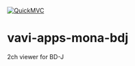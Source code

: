 [![QuickMVC](https://img.shields.io/badge/Quick%20MVC-Applied-magenta)](https://github.com/umjammer/umjammer/blob/wiki/QuickMVC.md)

# vavi-apps-mona-bdj

2ch viewer for BD-J
